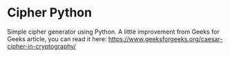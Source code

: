 # Cipher Python

Simple cipher generator using Python.
A little improvement from Geeks for Geeks article, you can read it here:
https://www.geeksforgeeks.org/caesar-cipher-in-cryptography/
